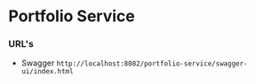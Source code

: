 # Portfolio Service

### URL's

* Swagger `http://localhost:8082/portfolio-service/swagger-ui/index.html`